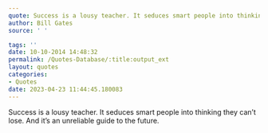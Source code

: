 ```yaml
---
quote: Success is a lousy teacher. It seduces smart people into thinking they can’t lose. And it’s an unreliable guide to the future.
author: Bill Gates
source: ' '

tags: ''
date: 10-10-2014 14:48:32
permalink: /Quotes-Database/:title:output_ext
layout: quotes
categories:
- Quotes
date: 2023-04-23 11:44:45.180083
---
```

Success is a lousy teacher. It seduces smart people into thinking they can’t lose. And it’s an unreliable guide to the future.